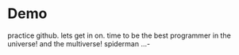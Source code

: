 # Demo 
practice github.
lets get in on.
time to be the best programmer in the universe! 
and the multiverse! spiderman .\..\-
